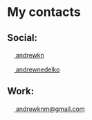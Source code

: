 # My contacts
## Social:
[<img src="https://upload.wikimedia.org/wikipedia/commons/8/82/Telegram_logo.svg" height="16"> andrewkn](http://t.me/andrewkn) 

[<img src="https://upload.wikimedia.org/wikipedia/commons/b/b2/VKontakte.svg" height="16"> andrewnedelko](http://vk.com/andrewnedelko)

## Work:
[<img src="https://upload.wikimedia.org/wikipedia/commons/4/45/New_Logo_Gmail.svg" height="16"> andrewknm@gmail.com](mailto:andrewknm@gmail.com)